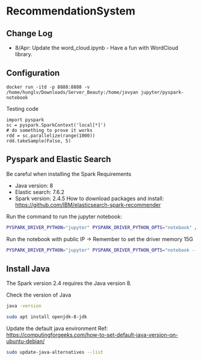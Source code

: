 # RecommendationSystem

## Change Log 
* 8/Apr: Update the word_cloud.ipynb - Have a fun with WordCloud library.

## Configuration 

```
docker run -itd -p 8888:8888 -v /home/hunglv/Downloads/Server_Beauty:/home/jovyan jupyter/pyspark-notebook
```

Testing code 

```
import pyspark 
sc = pyspark.SparkContext('local[*]')
# do something to prove it works
rdd = sc.parallelize(range(1000))
rdd.takeSample(False, 5)
```


## Pyspark and Elastic Search
Be careful when installing the Spark 
Requirements 
* Java version: 8 
* Elastic search: 7.6.2 
* Spark version: 2.4.5
How to download packages and install: https://github.com/IBM/elasticsearch-spark-recommender

Run the command to run the jupyter notebook:
```bash
PYSPARK_DRIVER_PYTHON="jupyter" PYSPARK_DRIVER_PYTHON_OPTS="notebook" /home/hunglv/Downloads/Server_Beauty/spark-docker/spark-2.4.5-bin-hadoop2.7/bin/pyspark --driver-memory 4g --driver-class-path /home/hunglv/Downloads/Server_Beauty/spark-docker/elasticsearch-hadoop-7.6.2/dist/elasticsearch-spark-20_2.11-7.6.2.jar
```
Run the notebook with public IP 
-> Remember to set the driver memory 15G
```bash
PYSPARK_DRIVER_PYTHON="jupyter" PYSPARK_DRIVER_PYTHON_OPTS="notebook --no-browser --port=8889 --ip=0.0.0.0" /data_vol/erv-hunglv/spark_docker/spark-2.4.5-bin-hadoop2.7/bin/pyspark --driver-memory 15g --driver-class-path /data_vol/erv-hunglv/spark_docker/elasticsearch-hadoop-7.6.2/dist/elasticsearch-spark-20_2.11-7.6.2.jar
```

## Install Java 
The Spark version 2.4 requires the Java version 8. 

Check the version of Java
```bash
java -version
```

```bash
sudo apt install openjdk-8-jdk
```

Update the default java environment 
Ref: https://computingforgeeks.com/how-to-set-default-java-version-on-ubuntu-debian/
```bash
sudo update-java-alternatives --list
```
